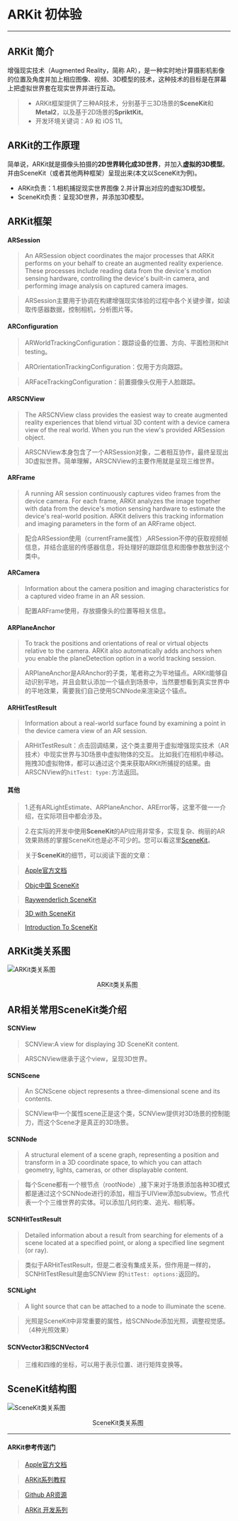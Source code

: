 # ARKit 初体验
---
## ARKit 简介
增强现实技术（Augmented Reality，简称 AR），是一种实时地计算摄影机影像的位置及角度并加上相应图像、视频、3D模型的技术，这种技术的目标是在屏幕上把虚拟世界套在现实世界并进行互动。
>* ARKit框架提供了三种AR技术，分别基于三3D场景的**SceneKit**和**Metal2**，以及基于2D场景的**SpriktKit**。
>* 开发环境关键词：A9 和 iOS 11。

## ARKit的工作原理
简单说，ARKit就是摄像头拍摄的**2D世界转化成3D世界**，并加入**虚拟的3D模型**。并由SceneKit（或者其他两种框架）呈现出来(本文以SceneKit为例)。

* ARKit负责：1.相机捕捉现实世界图像 2.并计算出对应的虚拟3D模型。
* SceneKit负责：呈现3D世界，并添加3D模型。


## ARKit框架

#### ARSession
> An ARSession object coordinates the major processes that ARKit performs on your behalf to create an augmented reality experience. These processes include reading data from the device's motion sensing hardware, controlling the device's built-in camera, and performing image analysis on captured camera images.

> ARSession主要用于协调在构建增强现实体验的过程中各个关键步骤，如读取传感器数据，控制相机，分析图片等。

#### ARConfiguration
> ARWorldTrackingConfiguration：跟踪设备的位置、方向、平面检测和hit testing。

> AROrientationTrackingConfiguration：仅用于方向跟踪。

> ARFaceTrackingConfiguration：前置摄像头仅用于人脸跟踪。

#### ARSCNView
> The ARSCNView class provides the easiest way to create augmented reality experiences that blend virtual 3D content with a device camera view of the real world. When you run the view's provided ARSession object.

> ARSCNView本身包含了一个ARSession对象，二者相互协作，最终呈现出3D虚拟世界。简单理解，ARSCNView的主要作用就是呈现三维世界。

#### ARFrame

>A running AR session continuously captures video frames from the device camera. For each frame, ARKit analyzes the image together with data from the device's motion sensing hardware to estimate the device's real-world position. ARKit delivers this tracking information and imaging parameters in the form of an ARFrame object.

>配合ARSession使用（currentFrame属性）,ARSession不停的获取视频帧信息，并结合底层的传感器信息，将处理好的跟踪信息和图像参数放到这个类中。

#### ARCamera
>Information about the camera position and imaging characteristics for a captured video frame in an AR session.

>配置ARFrame使用，存放摄像头的位置等相关信息。

#### ARPlaneAnchor
>To track the positions and orientations of real or virtual objects relative to the camera.
ARKit also automatically adds anchors when you enable the planeDetection option in a world tracking session.

>ARPlaneAnchor是ARAnchor的子类，笔者称之为平地锚点。ARKit能够自动识别平地，并且会默认添加一个锚点到场景中，当然要想看到真实世界中的平地效果，需要我们自己使用SCNNode来渲染这个锚点。

#### ARHitTestResult
>Information about a real-world surface found by examining a point in the device camera view of an AR session.

>ARHitTestResult：点击回调结果，这个类主要用于虚拟增强现实技术（AR技术）中现实世界与3D场景中虚拟物体的交互。 比如我们在相机中移动。拖拽3D虚拟物体，都可以通过这个类来获取ARKit所捕捉的结果。由ARSCNView的`hitTest: type:`方法返回。

#### 其他
>1.还有ARLightEstimate、ARPlaneAnchor、ARError等，这里不做一一介绍，在实际项目中都会涉及。

>2.在实际的开发中使用**SceneKit**的API应用非常多，实现复杂、绚丽的AR效果熟练的掌握SceneKit也是必不可少的。您可以看这里[SceneKit]()。

>关于**SceneKit**的细节，可以阅读下面的文章：

>[Apple官方文档](https://developer.apple.com/scenekit/)

>[Objc中国 SceneKit](https://www.objccn.io/issue-18-3/)

>[Raywenderlich SceneKit](https://www.raywenderlich.com/83748/beginning-scene-kit-tutorial)

> [3D with SceneKit](http://ronnqvi.st/3d-with-scenekit/)

>[Introduction To SceneKit](https://www.weheartswift.com/introduction-scenekit-part-1/)
## ARKit类关系图
![ARKit类关系图][AR结构图]
<div style="border-bottom: #cccccc solid 1px ;width: 100px; margin: 0 auto">ARKit类关系图</div>

## AR相关常用SceneKit类介绍

#### SCNView
>SCNView:A view for displaying 3D SceneKit content.

>ARSCNView继承于这个view，呈现3D世界。

#### SCNScene
>An SCNScene object represents a three-dimensional scene and its contents.

>SCNView中一个属性scene正是这个类，SCNView提供对3D场景的控制能力，而这个Scene才是真正的3D场景。

#### SCNNode
>A structural element of a scene graph, representing a position and transform in a 3D coordinate space, to which you can attach geometry, lights, cameras, or other displayable content.

>每个Scene都有一个根节点（rootNode）,接下来对于场景添加各种3D模式都是通过这个SCNNode进行的添加，相当于UIView添加subview。节点代表一个个三维世界的实体。可以添加几何约束、追光、相机等。

#### SCNHitTestResult
>Detailed information about a result from searching for elements of a scene located at a specified point, or along a specified line segment (or ray).

>类似于ARHitTestResult，但是二者没有集成关系，但作用是一样的，SCNHitTestResult是由SCNView 的`hitTest: options:`返回的。
#### SCNLight
>A light source that can be attached to a node to illuminate the scene.

>光照是SceneKit中非常重要的属性，给SCNNode添加光照，调整视觉感。（4种光照效果）

#### SCNVector3和SCNVector4

> 三维和四维的坐标，可以用于表示位置、进行矩阵变换等。

## SceneKit结构图
![SceneKit类关系图][SK结构图]
<div style="border-bottom: #cccccc solid 1px ;width: 120px; margin: 0 auto">SceneKit类关系图</div>

---
#### ARKit参考传送门
>[Apple官方文档](https://developer.apple.com/arkit/)

>[ARKit系列教程](http://blog.csdn.net/biangabiang/article/details/76826264)

>[Github AR资源](https://github.com/olucurious/Awesome-ARKit)

>[ARKit 开发系列](https://zhuanlan.zhihu.com/p/27345673)


[AR结构图]: resources/结构图.jpeg "ARKit类关系图"
[SK结构图]: resources/SceneKit结构图.jpeg "SceneKit类关系图"
